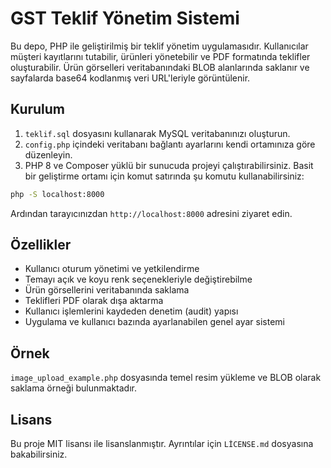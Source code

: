 # GST Teklif Yönetim Sistemi

Bu depo, PHP ile geliştirilmiş bir teklif yönetim uygulamasıdır. Kullanıcılar müşteri kayıtlarını tutabilir, ürünleri yönetebilir ve PDF formatında teklifler oluşturabilir. Ürün görselleri veritabanındaki BLOB alanlarında saklanır ve sayfalarda base64 kodlanmış veri URL'leriyle görüntülenir.

## Kurulum

1. `teklif.sql` dosyasını kullanarak MySQL veritabanınızı oluşturun.
2. `config.php` içindeki veritabanı bağlantı ayarlarını kendi ortamınıza göre düzenleyin.
3. PHP 8 ve Composer yüklü bir sunucuda projeyi çalıştırabilirsiniz. Basit bir geliştirme ortamı için komut satırında şu komutu kullanabilirsiniz:

```bash
php -S localhost:8000
```

Ardından tarayıcınızdan `http://localhost:8000` adresini ziyaret edin.

## Özellikler

- Kullanıcı oturum yönetimi ve yetkilendirme
- Temayı açık ve koyu renk seçenekleriyle değiştirebilme
- Ürün görsellerini veritabanında saklama
- Teklifleri PDF olarak dışa aktarma
- Kullanıcı işlemlerini kaydeden denetim (audit) yapısı
- Uygulama ve kullanıcı bazında ayarlanabilen genel ayar sistemi

## Örnek

`image_upload_example.php` dosyasında temel resim yükleme ve BLOB olarak saklama örneği bulunmaktadır.

## Lisans

Bu proje MIT lisansı ile lisanslanmıştır. Ayrıntılar için `LİCENSE.md` dosyasına bakabilirsiniz.
